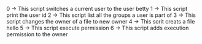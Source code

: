 0 -> This script switches a current user to the user betty
1 -> This script print the user id
2 -> This script list all the groups a user is part of
3 -> This script changes the owner of a file to new owner
4 -> This scrit creats a file hello
5 -> This script execute permission
6 -> This script adds execution permission to the owner
